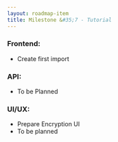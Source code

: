 ```yaml
---
layout: roadmap-item
title: Milestone &#35;7 - Tutorial
---
```


### Frontend:

* Create first import

### API:

* To be Planned

### UI/UX:

* Prepare Encryption UI
* To be planned

